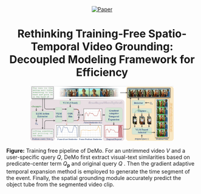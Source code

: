 

<div align="center">

[![Paper](https://img.shields.io/badge/paper-arxiv.2310.02835-B31B1B.svg)](https://arxiv.org/abs/2404.01014)


# Rethinking Training-Free Spatio-Temporal Video Grounding: Decoupled Modeling Framework for Efficiency

</div>

<p align="center">
  <img style="width: 75%" src="assets/pipeline.png">
</p>

**Figure:** Training free pipeline of DeMo.
For an untrimmed video $V$ and a user-specific query $Q$,
DeMo first extract visual-text similarities based on predicate-center term $Q_{\textbf{p}}$ and original query $Q$ .
Then the gradient adaptive temporal expansion method  is employed to generate the time segment of the event.
Finally, the spatial grounding module accurately predict the object tube from the segmented video clip.